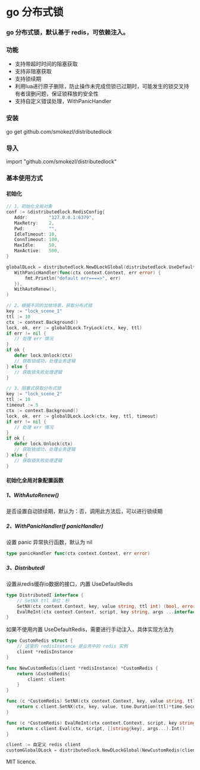 go 分布式锁
===========
### go 分布式锁，默认基于 redis，可依赖注入。

### 功能
* 支持带超时时间的阻塞获取
* 支持非阻塞获取
* 支持锁续期
* 利用lua进行原子删除，防止操作未完成但锁已过期时，可能发生的锁交叉持有者误删问题，保证锁释放的安全性
* 支持自定义错误处理，WithPanicHandler

### 安装
go get github.com/smokezl/distributedlock

### 导入
import "github.com/smokezl/distributedlock"

### 基本使用方式
#### 初始化
 ```go
// 1、初始化全局对象
conf := &distributedlock.RedisConfig{
    Addr:        "127.0.0.1:6379",
    MaxRetry:    2,
    Pwd:         "",
    IdleTimeout: 10,
    ConnTimeout: 100,
    MaxIdle:     50,
    MaxActive:   500,
}

globalDLock = distributedlock.NewDLockGlobal(distributedlock.UseDefaultRedis(conf),
    WithPanicHandler(func(ctx context.Context, err error) {
        fmt.Println("default err====>", err)
    }),
    WithAutoRenew(),
)

// 2、根据不同的加锁场景，获取分布式锁
key := "lock_scene_1"
ttl := 10
ctx := context.Background()
lock, ok, err := globalDLock.TryLock(ctx, key, ttl)
if err != nil {
    // 处理 err 情况
}
if ok {
    defer lock.Unlock(ctx)
    // 获取锁成功，处理业务逻辑
} else {
    // 获取锁失败处理逻辑
}

// 3、阻塞式获取分布式锁
key := "lock_scene_2"
ttl := 10
timeout := 5
ctx := context.Background()
lock, ok, err := globalDLock.Lock(ctx, key, ttl, timeout)
if err != nil {
    // 处理 err 情况
}
if ok {
    defer lock.Unlock(ctx)
    // 获取锁成功，处理业务逻辑
} else {
    // 获取锁失败处理逻辑
}
```

#### 初始化全局对象配置函数
##### 1、WithAutoRenew() 
是否设置自动锁续期，默认为：否，调用此方法后，可以进行锁续期

##### 2、WithPanicHandler(f panicHandler) 

设置 panic 异常执行函数，默认为 nil
```go
type panicHandler func(ctx context.Context, err error)
```
##### 3、DistributedI

设置从redis缓存io数据的接口，内置 UseDefaultRedis

```go
type DistributedI interface {
    // SetNX ttl 单位：秒
    SetNX(ctx context.Context, key, value string, ttl int) (bool, error)
    EvalReInt(ctx context.Context, script, key string, args ...interface{}) (int, error)
}
```
如果不使用内置 UseDefaultRedis，需要进行手动注入，具体实现方法为
```go
type CustomRedis struct {
    // 这里的 redisInstance 是业务中的 redis 实例
    client *redisInstance
}

func NewCustomRedis(client *redisInstance) *CustomRedis {
	return &CustomRedis{
        client: client
	}
}

func (c *CustomRedis) SetNX(ctx context.Context, key, value string, ttl int) (bool, error) {
    return c.client.SetNX(ctx, key, value, time.Duration(ttl)*time.Second).Result()
}

func (c *CustomRedis) EvalReInt(ctx context.Context, script, key string, args ...interface{}) (int, error) {
    return c.client.Eval(ctx, script, []string{key}, args...).Int()
}

client := 自定义 redis client
customGlobalDLock = distributedlock.NewDLockGlobal(NewCustomRedis(client))
```

MIT licence.